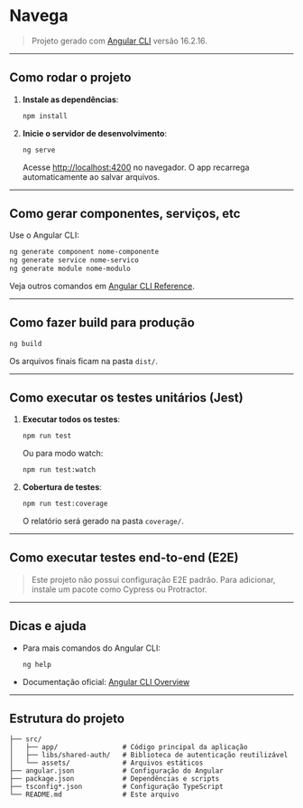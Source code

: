 # Navega

> Projeto gerado com [Angular CLI](https://github.com/angular/angular-cli) versão 16.2.16.

---

## Como rodar o projeto

1. **Instale as dependências**:
   ```bash
   npm install
   ```

2. **Inicie o servidor de desenvolvimento**:
   ```bash
   ng serve
   ```
   Acesse [http://localhost:4200](http://localhost:4200) no navegador. O app recarrega automaticamente ao salvar arquivos.

---

## Como gerar componentes, serviços, etc

Use o Angular CLI:
```bash
ng generate component nome-componente
ng generate service nome-servico
ng generate module nome-modulo
```
Veja outros comandos em [Angular CLI Reference](https://angular.io/cli).

---

## Como fazer build para produção

```bash
ng build
```
Os arquivos finais ficam na pasta `dist/`.

---

## Como executar os testes unitários (Jest)

1. **Executar todos os testes**:
   ```bash
   npm run test
   ```
   Ou para modo watch:
   ```bash
   npm run test:watch
   ```

2. **Cobertura de testes**:
   ```bash
   npm run test:coverage
   ```
   O relatório será gerado na pasta `coverage/`.

---

## Como executar testes end-to-end (E2E)

> Este projeto não possui configuração E2E padrão. Para adicionar, instale um pacote como Cypress ou Protractor.

---

## Dicas e ajuda

- Para mais comandos do Angular CLI:
  ```bash
  ng help
  ```
- Documentação oficial: [Angular CLI Overview](https://angular.io/cli)

---

## Estrutura do projeto

```
├── src/
│   ├── app/                # Código principal da aplicação
│   ├── libs/shared-auth/   # Biblioteca de autenticação reutilizável
│   └── assets/             # Arquivos estáticos
├── angular.json            # Configuração do Angular
├── package.json            # Dependências e scripts
├── tsconfig*.json          # Configuração TypeScript
└── README.md               # Este arquivo
```
